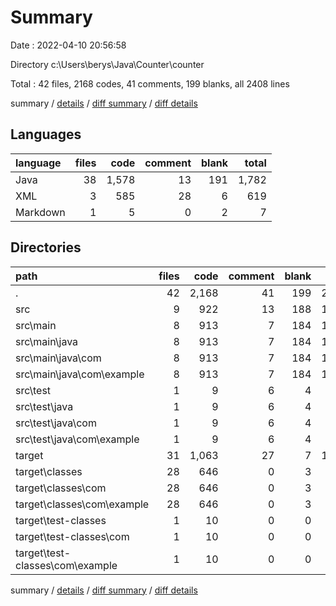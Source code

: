 # Summary

Date : 2022-04-10 20:56:58

Directory c:\Users\berys\Java\Counter\counter

Total : 42 files,  2168 codes, 41 comments, 199 blanks, all 2408 lines

summary / [details](details.md) / [diff summary](diff.md) / [diff details](diff-details.md)

## Languages
| language | files | code | comment | blank | total |
| :--- | ---: | ---: | ---: | ---: | ---: |
| Java | 38 | 1,578 | 13 | 191 | 1,782 |
| XML | 3 | 585 | 28 | 6 | 619 |
| Markdown | 1 | 5 | 0 | 2 | 7 |

## Directories
| path | files | code | comment | blank | total |
| :--- | ---: | ---: | ---: | ---: | ---: |
| . | 42 | 2,168 | 41 | 199 | 2,408 |
| src | 9 | 922 | 13 | 188 | 1,123 |
| src\main | 8 | 913 | 7 | 184 | 1,104 |
| src\main\java | 8 | 913 | 7 | 184 | 1,104 |
| src\main\java\com | 8 | 913 | 7 | 184 | 1,104 |
| src\main\java\com\example | 8 | 913 | 7 | 184 | 1,104 |
| src\test | 1 | 9 | 6 | 4 | 19 |
| src\test\java | 1 | 9 | 6 | 4 | 19 |
| src\test\java\com | 1 | 9 | 6 | 4 | 19 |
| src\test\java\com\example | 1 | 9 | 6 | 4 | 19 |
| target | 31 | 1,063 | 27 | 7 | 1,097 |
| target\classes | 28 | 646 | 0 | 3 | 649 |
| target\classes\com | 28 | 646 | 0 | 3 | 649 |
| target\classes\com\example | 28 | 646 | 0 | 3 | 649 |
| target\test-classes | 1 | 10 | 0 | 0 | 10 |
| target\test-classes\com | 1 | 10 | 0 | 0 | 10 |
| target\test-classes\com\example | 1 | 10 | 0 | 0 | 10 |

summary / [details](details.md) / [diff summary](diff.md) / [diff details](diff-details.md)